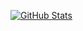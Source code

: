 [![GitHub Stats](https://github-readme-stats.vercel.app/api?username=JNSOFF&count_private=true&show_icons=true&theme=radical)](https://github.com/JNSOFF)
